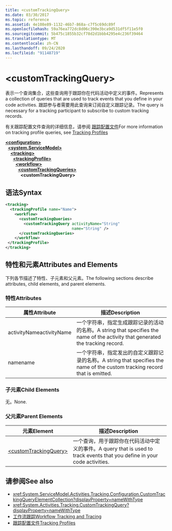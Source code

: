 ```yaml
---
title: <customTrackingQuery>
ms.date: 03/30/2017
ms.topic: reference
ms.assetid: 4e108e89-1132-46b7-868a-c7f5c69dc89f
ms.openlocfilehash: 59a76ea772dc8d06c390e3bca9d531df5f11e5f0
ms.sourcegitcommit: 5b475c1855b32cf78d2d1bbb4295e4c236f39464
ms.translationtype: MT
ms.contentlocale: zh-CN
ms.lasthandoff: 09/24/2020
ms.locfileid: "91148719"
---
```

# \<customTrackingQuery>

<span data-ttu-id="fd788-101">表示一个查询集合，这些查询用于跟踪你在代码活动中定义的事件。</span><span class="sxs-lookup"><span data-stu-id="fd788-101">Represents a collection of queries that are used to track events that you define in your code activities.</span></span> <span data-ttu-id="fd788-102">跟踪参与者需要用此查询来订阅自定义跟踪记录。</span><span class="sxs-lookup"><span data-stu-id="fd788-102">The query is necessary for a tracking participant to subscribe to custom tracking records.</span></span>  
  
 <span data-ttu-id="fd788-103">有关跟踪配置文件查询的详细信息，请参阅 [跟踪配置文件](../../../windows-workflow-foundation/tracking-profiles.md)</span><span class="sxs-lookup"><span data-stu-id="fd788-103">For more information on tracking profile queries, see [Tracking Profiles](../../../windows-workflow-foundation/tracking-profiles.md)</span></span>  
  
[**\<configuration>**](../configuration-element.md)\
&nbsp;&nbsp;[**\<system.ServiceModel>**](system-servicemodel-of-workflow.md)\
&nbsp;&nbsp;&nbsp;&nbsp;[**\<tracking>**](tracking.md)\
&nbsp;&nbsp;&nbsp;&nbsp;&nbsp;&nbsp;[**\<trackingProfile>**](trackingprofile.md)\
&nbsp;&nbsp;&nbsp;&nbsp;&nbsp;&nbsp;&nbsp;&nbsp;[**\<workflow>**](workflow.md)\
&nbsp;&nbsp;&nbsp;&nbsp;&nbsp;&nbsp;&nbsp;&nbsp;&nbsp;&nbsp;[**\<customTrackingQueries>**](customtrackingqueries.md)\
&nbsp;&nbsp;&nbsp;&nbsp;&nbsp;&nbsp;&nbsp;&nbsp;&nbsp;&nbsp;&nbsp;&nbsp;**\<customTrackingQuery>**  
  
## <a name="syntax"></a><span data-ttu-id="fd788-104">语法</span><span class="sxs-lookup"><span data-stu-id="fd788-104">Syntax</span></span>  
  
```xml  
<tracking>
  <trackingProfile name="Name">
    <workflow>
      <customTrackingQueries>
        <customTrackingQuery activityName="String"
                             name="String" />
      </customTrackingQueries>
    </workflow>
 </trackingProfile>
</tracking>  
```  
  
## <a name="attributes-and-elements"></a><span data-ttu-id="fd788-105">特性和元素</span><span class="sxs-lookup"><span data-stu-id="fd788-105">Attributes and Elements</span></span>  

 <span data-ttu-id="fd788-106">下列各节描述了特性、子元素和父元素。</span><span class="sxs-lookup"><span data-stu-id="fd788-106">The following sections describe attributes, child elements, and parent elements.</span></span>  
  
### <a name="attributes"></a><span data-ttu-id="fd788-107">特性</span><span class="sxs-lookup"><span data-stu-id="fd788-107">Attributes</span></span>  
  
|<span data-ttu-id="fd788-108">属性</span><span class="sxs-lookup"><span data-stu-id="fd788-108">Attribute</span></span>|<span data-ttu-id="fd788-109">描述</span><span class="sxs-lookup"><span data-stu-id="fd788-109">Description</span></span>|  
|---------------|-----------------|  
|<span data-ttu-id="fd788-110">activityName</span><span class="sxs-lookup"><span data-stu-id="fd788-110">activityName</span></span>|<span data-ttu-id="fd788-111">一个字符串，指定生成跟踪记录的活动的名称。</span><span class="sxs-lookup"><span data-stu-id="fd788-111">A string that specifies the name of the activity that generated the tracking record.</span></span>|  
|<span data-ttu-id="fd788-112">name</span><span class="sxs-lookup"><span data-stu-id="fd788-112">name</span></span>|<span data-ttu-id="fd788-113">一个字符串，指定发出的自定义跟踪记录的名称。</span><span class="sxs-lookup"><span data-stu-id="fd788-113">A string that specifies the name of the custom tracking record that is emitted.</span></span>|  
  
### <a name="child-elements"></a><span data-ttu-id="fd788-114">子元素</span><span class="sxs-lookup"><span data-stu-id="fd788-114">Child Elements</span></span>  

 <span data-ttu-id="fd788-115">无。</span><span class="sxs-lookup"><span data-stu-id="fd788-115">None.</span></span>  
  
### <a name="parent-elements"></a><span data-ttu-id="fd788-116">父元素</span><span class="sxs-lookup"><span data-stu-id="fd788-116">Parent Elements</span></span>  
  
|<span data-ttu-id="fd788-117">元素</span><span class="sxs-lookup"><span data-stu-id="fd788-117">Element</span></span>|<span data-ttu-id="fd788-118">描述</span><span class="sxs-lookup"><span data-stu-id="fd788-118">Description</span></span>|  
|-------------|-----------------|  
|[\<customTrackingQuery>](customtrackingquery.md)|<span data-ttu-id="fd788-119">一个查询，用于跟踪你在代码活动中定义的事件。</span><span class="sxs-lookup"><span data-stu-id="fd788-119">A query that is used to track events that you define in your code activities.</span></span>|  
  
## <a name="see-also"></a><span data-ttu-id="fd788-120">请参阅</span><span class="sxs-lookup"><span data-stu-id="fd788-120">See also</span></span>

- <xref:System.ServiceModel.Activities.Tracking.Configuration.CustomTrackingQueryElementCollection?displayProperty=nameWithType>
- <xref:System.Activities.Tracking.CustomTrackingQuery?displayProperty=nameWithType>
- [<span data-ttu-id="fd788-121">工作流跟踪</span><span class="sxs-lookup"><span data-stu-id="fd788-121">Workflow Tracking and Tracing</span></span>](../../../windows-workflow-foundation/workflow-tracking-and-tracing.md)
- [<span data-ttu-id="fd788-122">跟踪配置文件</span><span class="sxs-lookup"><span data-stu-id="fd788-122">Tracking Profiles</span></span>](../../../windows-workflow-foundation/tracking-profiles.md)
